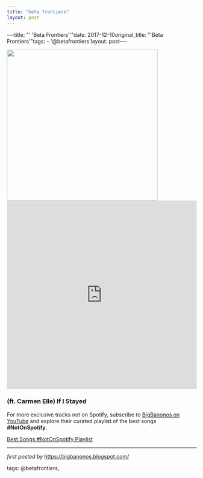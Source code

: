 ```yaml
---
title: "beta frontiers"
layout: post
---
```

---title: "' 'Beta Frontiers''"date: 2017-12-10original_title: "'Beta Frontiers'"tags:  - '@betafrontiers'layout: post---<div class="separator" ><a href="https://f4.bcbits.com/img/a2703044049_10.jpg" imageanchor="1"><img border="0" src="https://f4.bcbits.com/img/a2703044049_10.jpg" width="400" height="400" data-original-width="800" data-original-height="800" /></a></div><iframe width="100%" height="500px" src="https://www.youtube.com/embed/videoseries?list=PLtuNtuTatqI1ufoEEBdrFnnsHeQ8rvPPf" frameborder="0" gesture="media" allow="encrypted-media" allowfullscreen></iframe><h3>(ft. Carmen Elle) If I Stayed</h3><!--Subscribe and Playlist Links--><div>    <p>For more exclusive tracks not on Spotify, subscribe to <a href="https://www.youtube.com/@BigBanonos" target="_blank">BigBanonos on YouTube</a> and explore their curated playlist of the best songs <strong>#NotOnSpotify</strong>.</p>    <p><a href="https://www.youtube.com/playlist?list=PLtuNtuTatqI0kFahUCbtbfenC_ET5O_tr" target="_blank">Best Songs #NotOnSpotify Playlist<br /></a></p></div><hr /><p><em>first posted by</em> <a href="https://bigbanonos.blogspot.com/" rel="noopener" target="_new">https://bigbanonos.blogspot.com/</a></p><p>tags: @betafrontiers,</p>